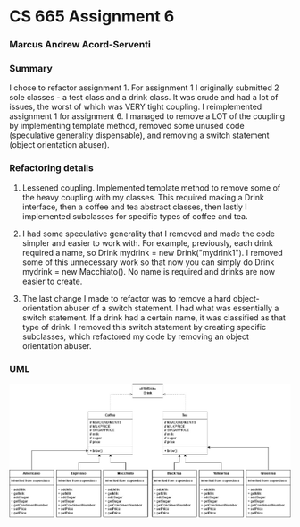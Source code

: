 # CS 665 Assignment 6

### Marcus Andrew Acord-Serventi

### Summary

I chose to refactor assignment 1. For assignment 1 I originally submitted 2 sole classes - a test class and a drink class. It was crude and had a lot of issues, the worst of which was VERY tight coupling. I reimplemented assignment 1 for assignment 6. I managed to remove a LOT of the coupling by implementing template method, removed some unused code (speculative generality dispensable), and removing a switch statement (object orientation abuser).

### Refactoring details

1. Lessened coupling. Implemented template method to remove some of the heavy coupling with my classes. This required making a Drink interface, then a coffee and tea abstract classes, then lastly I implemented subclasses for specific types of coffee and tea. 

2. I had some speculative generality that I removed and made the code simpler and easier to work with. For example, previously, each drink required a name, so Drink mydrink = new Drink("mydrink1"). I removed some of this unnecessary work so that now you can simply do Drink mydrink = new Macchiato(). No name is required and drinks are now easier to create.

3. The last change I made to refactor was to remove a hard object-orientation abuser of a switch statement. I had what was essentially a switch statement. If a drink had a certain name, it was classified as that type of drink. I removed this switch statement by creating specific subclasses, which refactored my code by removing an object orientation abuser.

### UML

![alt text](UML6.jpg)


